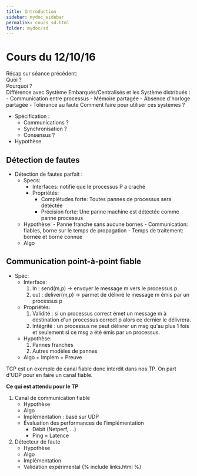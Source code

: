 ```yaml
---
title: Introduction
sidebar: mydoc_sidebar
permalink: cours_sd.html
folder: mydoc/sd
---
```


# Cours du 12/10/16

Récap sur séance précèdent:  
Quoi ?  
Pourquoi ?  
Différence avec Système Embarqués/Centralisés et les Système distribués :   
	- Communication entre processus
	- Mémoire partagée 
	- Absence d'horloge partagée
	- Tolérance au faute
Comment faire pour utiliser ces systèmes ?    
* Spécification :  
	- Communications ? 
	- Synchronisation ?
	- Consensus ?  
* Hypothèse
	

## Détection de fautes

* Détection de fautes parfait :
	* Specs: 
		* Interfaces: notifie que le processus P a craché
		* Propriétés: 
			- Complétudes forte: Toutes pannes de processus sera détéctée
			- Précision forte: Une panne machine est détéctée comme panne processus
	* Hypothèse:
			- Panne franche sans aucune bornes
			- Communication: fiables, borne sur le temps de propagation
			- Temps de traitement: bornée et borne connue
	* Algo 

## Communication point-à-point fiable

* Spéc:
	* Interface:
		1. In : send(m,p) -> envoyer le message m vers le processus p
		2. out : deliver(m,p) -> parmet de délivré le message m émis par un processus p
	* Propriétés:
		1. Validité : si un processus correct émet un message m à destination d'un processus correct p alors ce dernier le délivrera.
		2. Intégrité : un processus ne peut délivrer un msg qu'au plus 1 fois et seulement si ce msg a été émis par un processus.
	* Hypothèse:
		1. Pannes franches
		2. Autres modèles de pannes
	* Algo + Implem + Preuve

TCP est un exemple de canal fiable donc interdit dans nos TP.
On part d'UDP pour en faire un canal fiable.

__Ce qui est attendu pour le TP__   
1. Canal de communication fiable 
	* Hypothèse
	* Algo
	* Implémentation : basé sur UDP
	* Évaluation des performances de l'implémentation  
		- Débit (Netperf, ...)
		- Ping = Latence
2. Détecteur de faute
	* Hypothèse
	* Algo
	* Implémentation
	* Validation expérimental
{% include links.html %}
